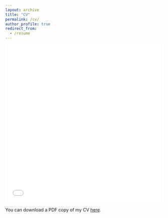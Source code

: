 ```yaml
---
layout: archive
title: "CV"
permalink: /cv/
author_profile: true
redirect_from:
  - /resume
---
```


<iframe src="/files/pdf/CV_DRL.pdf" width="100%" height="500" frameborder="no" border="0" marginwidth="0" marginheight="0"></iframe>

You can download a PDF copy of my CV [here](/files/pdf/CV_DRL.pdf).
